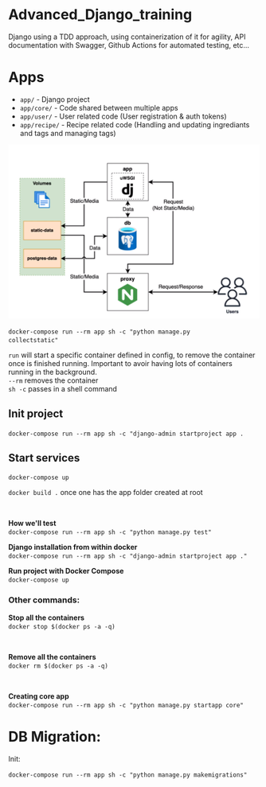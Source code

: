 # Advanced_Django_training
Django using a TDD approach, using containerization of it for agility, API documentation with Swagger, Github Actions for automated testing, etc...




# Apps

- ```app/``` - Django project 
- ```app/core/``` - Code shared between multiple apps
- ```app/user/``` - User related code (User registration & auth tokens)
- ```app/recipe/``` - Recipe related code (Handling and updating ingrediants and tags and managing tags)


![docker_compose_setup](docker_compose_setup.png)



<code>docker-compose run --rm app sh -c "python manage.py collectstatic"</code> <br>

```run``` will start a specific container defined in config, to remove the container once is finished running. Important to avoir having lots of containers running in the background. <br>
```--rm``` removes the container <br>
```sh -c``` passes in a shell command


## Init project

```docker-compose run --rm app sh -c "django-admin startproject app .```

## Start services

```docker-compose up``` <br>


```docker build .``` once one has the app folder created at root <br>


<br>

**How we'll test** <br>
```docker-compose run --rm app sh -c "python manage.py test"```
<br>


**Django installation from within docker**<br>
```docker-compose run --rm app sh -c "django-admin startproject app ."```
<br>


**Run project with Docker Compose**<br>
```docker-compose up```
<br>


### Other commands:


**Stop all the containers** <br>
```docker stop $(docker ps -a -q)```

<br>

**Remove all the containers**<br>
```docker rm $(docker ps -a -q)```

<br>

**Creating core app**<br>
```docker-compose run --rm app sh -c "python manage.py startapp core"```





# DB Migration:

Init:

```docker-compose run --rm app sh -c "python manage.py makemigrations"```